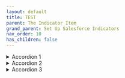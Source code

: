```yaml
---
layout: default
title: TEST
parent: The Indicator Item
grand_parent: Set Up Salesforce Indicators
nav_order: 10
has_children: false
---
```


<details>
  <summary>Accordion 1</summary>
  <p>Content for accordion 1.</p>
</details>

<details>
  <summary>Accordion 2</summary>
  <p>Content for accordion 2.</p>
</details>

<details>
  <summary>Accordion 3</summary>
  <p>Content for accordion 3.</p>
</details>
